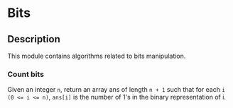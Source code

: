 # Bits

## Description

This module contains algorithms related to bits manipulation.

### Count bits

Given an integer `n`, return an array ans of length `n + 1` such that for each `i (0 <= i <= n)`, `ans[i]` is the number of 1's in the binary representation of i.
